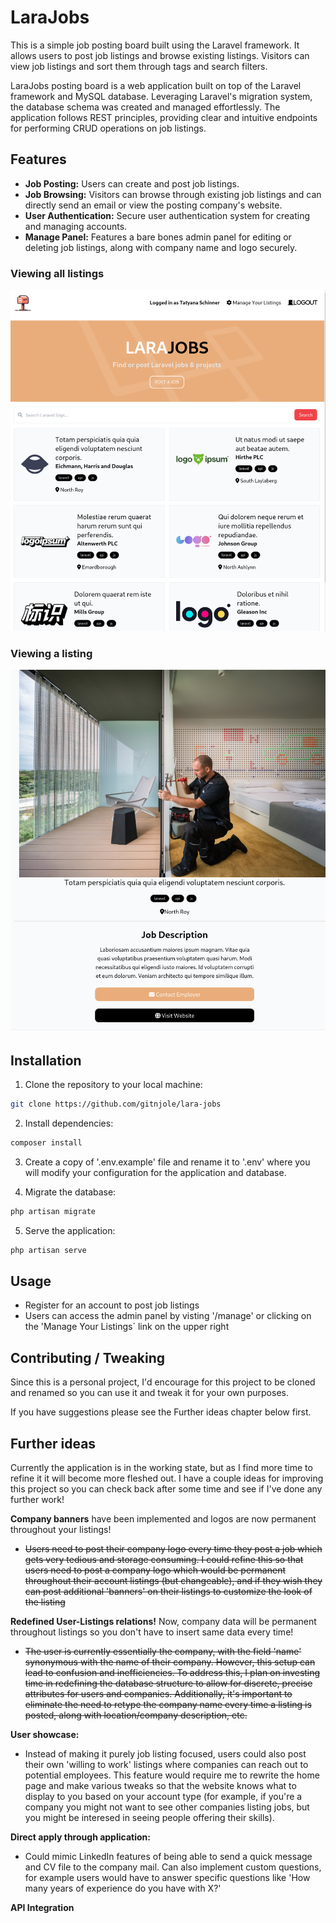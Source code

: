 # LaraJobs

This is a simple job posting board built using the Laravel framework. It allows users to post job listings and browse existing listings. Visitors can view job listings and sort them through tags and search filters.

LaraJobs posting board is a web application built on top of the Laravel framework and MySQL database. Leveraging Laravel's migration system, the database schema was created and managed effortlessly. The application follows REST principles, providing clear and intuitive endpoints for performing CRUD operations on job listings.

## Features
- **Job Posting:** Users can create and post job listings.
- **Job Browsing:** Visitors can browse through existing job listings and can directly send an email or view the posting company's website.
- **User Authentication:** Secure user authentication system for creating and managing accounts.
- **Manage Panel:** Features a bare bones admin panel for editing or deleting job listings, along with company name and logo securely.

### Viewing all listings
![Alt text](public/images/layout.png)

### Viewing a listing
![Alt text](public/images/show.png)

## Installation

1. Clone the repository to your local machine:
```bash
git clone https://github.com/gitnjole/lara-jobs
```

2. Install dependencies:
```bash
composer install
```

3. Create a copy of '.env.example' file and rename it to '.env' where you will modify your configuration for the application and database.

4.  Migrate the database:
```bash
php artisan migrate
```

5. Serve the application:
```bash
php artisan serve
```

## Usage

- Register for an account to post job listings
- Users can access the admin panel by visting '/manage' or clicking on the 'Manage Your Listings` link on the upper right

## Contributing / Tweaking

Since this is a personal project, I'd encourage for this project to be cloned and renamed so you can use it and tweak it for your own purposes.

If you have suggestions please see the Further ideas chapter below first.

## Further ideas

Currently the application is in the working state, but as I find more time to refine it it will become more fleshed out.
I have a couple ideas for improving this project so you can check back after some time and see if I've done any further work!

**Company banners** have been implemented and logos are now permanent throughout your listings!
- ~~Users need to post their company logo every time they post a job which gets very tedious and storage consuming. I could refine this so that users need to post a company logo which would be permanent throughout their account listings (but changeable), and if they wish they can post additional 'banners' on their listings to customize the look of the listing~~

**Redefined User-Listings relations!** Now, company data will be permanent throughout listings so you don't have to insert same data every time!
- ~~The user is currently essentially the company, with the field 'name' synonymous with the name of their company. However, this setup can lead to confusion and inefficiencies. To address this, I plan on investing time in redefining the database structure to allow for discrete, precise attributes for users and companies. Additionally, it's important to eliminate the need to retype the company name every time a listing is posted, along with location/company description, etc.~~

**User showcase:** 
- Instead of making it purely job listing focused, users could also post their own 'willing to work' listings where companies can reach out to
potential employees. This feature would require me to rewrite the home page and make various tweaks so that the website knows what to display to you based on your account type (for example, if you're a company you might not want to see other companies listing jobs, but you might be interesed in seeing people offering their skills).

**Direct apply through application:** 
- Could mimic LinkedIn features of being able to send a quick message and CV file to the company mail. Can also implement custom questions, for example users would have to answer specific questions like 'How many years of experience do you have with X?'

**API Integration**